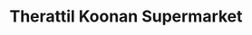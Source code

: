 ---
title: "Therattil Koonan Supermarket"
url: /thrissur/therattil-koonan-supermarket/
shop: Supermarkt
---